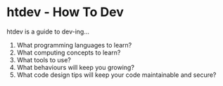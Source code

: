 # htdev - How To Dev
htdev is a guide to dev-ing...
1. What programming languages to learn?
2. What computing concepts to learn?
3. What tools to use?
4. What behaviours will keep you growing?
5. What code design tips will keep your code maintainable and secure?

